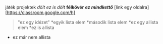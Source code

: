  játék projektek
*dölt*
_ez is dölt_
**félkövér**
**_ez mindkettő_**
[link egy oldalra] [https://classroom.google.com/h]
> "ez egy idézet"
*egyik lista elem
*második lista elem
  *ez egy allista elem
  *ez is allista
* ez már nem allista
